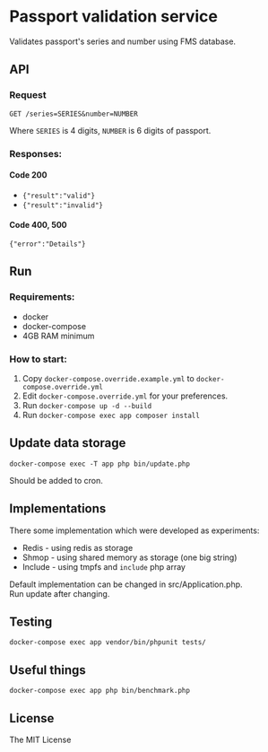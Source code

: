# Passport validation service
Validates passport's series and number using FMS database.

## API

### Request

`GET /series=SERIES&number=NUMBER`

Where `SERIES` is 4  digits, `NUMBER` is 6 digits of passport.

### Responses:

#### Code 200

* `{"result":"valid"}`
* `{"result":"invalid"}`

#### Code 400, 500

`{"error":"Details"}`


## Run

### Requirements:

* docker
* docker-compose
* 4GB RAM minimum

### How to start:

1. Copy `docker-compose.override.example.yml` to `docker-compose.override.yml`
2. Edit `docker-compose.override.yml` for your preferences.
3. Run `docker-compose up -d --build`
4. Run `docker-compose exec app composer install`

## Update data storage

`docker-compose exec -T app php bin/update.php`

Should be added to cron.

## Implementations

There some implementation which were developed as experiments:

* Redis - using redis as storage
* Shmop - using shared memory as storage (one big string)
* Include - using tmpfs and `include` php array

Default implementation can be changed in src/Application.php.  
Run update after changing.

## Testing


```
docker-compose exec app vendor/bin/phpunit tests/
```


## Useful things

```
docker-compose exec app php bin/benchmark.php
```

## License

The MIT License
